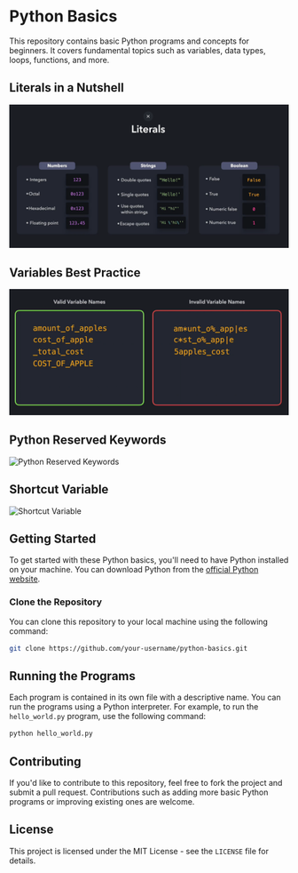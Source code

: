 # Python Basics

This repository contains basic Python programs and concepts for beginners. It covers fundamental topics such as variables, data types, loops, functions, and more.

## Literals in a Nutshell

![Literals in a Short](/assets/literals.png)

## Variables Best Practice

![Variables Best Practice](/assets/variable.png)

## Python Reserved Keywords

![Python Reserved Keywords](/assets/reserved-keyword.png)

## Shortcut Variable

![Shortcut Variable](/assets/Shortcut%20Variable.png)

## Getting Started

To get started with these Python basics, you'll need to have Python installed on your machine. You can download Python from the [official Python website](https://www.python.org/downloads/).

### Clone the Repository

You can clone this repository to your local machine using the following command:

```bash
git clone https://github.com/your-username/python-basics.git
```

## Running the Programs

Each program is contained in its own file with a descriptive name. You can run the programs using a Python interpreter. For example, to run the `hello_world.py` program, use the following command:

```bash
python hello_world.py
```

## Contributing

If you'd like to contribute to this repository, feel free to fork the project and submit a pull request. Contributions such as adding more basic Python programs or improving existing ones are welcome.

## License

This project is licensed under the MIT License - see the `LICENSE` file for details.
